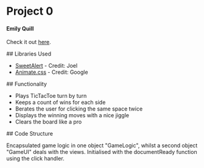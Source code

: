 # Project 0
#### Emily Quill

Check it out [here](https://emilyquill.github.io/tic-tac-toe).

## Libraries Used

* [SweetAlert](http://t4t5.github.io/sweetalert/)  -  Credit: Joel
* [Animate.css](https://github.com/daneden/animate.css)  -  Credit: Google

## Functionality

* Plays TicTacToe turn by turn
* Keeps a count of wins for each side
* Berates the user for clicking the same space twice
* Displays the winning moves with a nice jiggle
* Clears the board like a pro

## Code Structure

Encapsulated game logic in one object "GameLogic", whilst a second object "GameUI" deals with the views. Initialised with the documentReady function using the click handler.  
